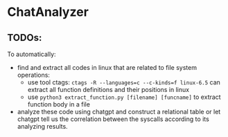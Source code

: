 # ChatAnalyzer
## TODOs:
To automatically:
- find and extract all codes in linux that are related to file system operations:
    - use tool ctags: ```ctags -R --languages=c --c-kinds=f linux-6.5``` can extract all function definitions and their positions in linux
    - use ```python3 extract_function.py [filename] [funcname]``` to extract function body in a file
- analyze these code using chatgpt and construct a relational table or let chatgpt tell us the correlation between the syscalls according to its analyzing results.
